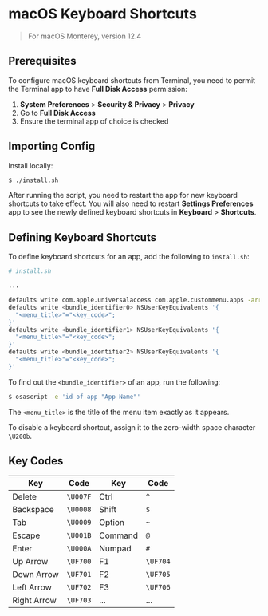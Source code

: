 # macOS Keyboard Shortcuts

> For macOS Monterey, version 12.4

## Prerequisites

To configure macOS keyboard shortcuts from Terminal, you need to permit the Terminal app to have **Full Disk Access** permission:

1. **System Preferences** > **Security & Privacy** > **Privacy**
2. Go to **Full Disk Access**
3. Ensure the terminal app of choice is checked

## Importing Config

Install locally:

```sh
$ ./install.sh
```

After running the script, you need to restart the app for new keyboard shortcuts to take effect. You will also need to restart **Settings Preferences** app to see the newly defined keyboard shortcuts in **Keyboard** > **Shortcuts**.

## Defining Keyboard Shortcuts

To define keyboard shortcuts for an app, add the following to `install.sh`:

```sh
# install.sh

...

defaults write com.apple.universalaccess com.apple.custommenu.apps -array "<bundle_identifier0>" "<bundle_identifier1>" "<bundle_identifier2>"
defaults write <bundle_identifier0> NSUserKeyEquivalents '{
  "<menu_title>"="<key_code>";
}'
defaults write <bundle_identifier1> NSUserKeyEquivalents '{
  "<menu_title>"="<key_code>";
}'
defaults write <bundle_identifier2> NSUserKeyEquivalents '{
  "<menu_title>"="<key_code>";
}'
```

To find out the `<bundle_identifier>` of an app, run the following:

```sh
$ osascript -e 'id of app "App Name"'
```

The `<menu_title>` is the title of the menu item exactly as it appears.

To disable a keyboard shortcut, assign it to the zero-width space character `\U200b`.

## Key Codes

|Key        |Code    |Key        |Code    |
|-----------|--------|-----------|--------|
|Delete     |`\U007F`|Ctrl       |`^`     |
|Backspace  |`\U0008`|Shift      |`$`     |
|Tab        |`\U0009`|Option     |`~`     |
|Escape     |`\U001B`|Command    |`@`     |
|Enter      |`\U000A`|Numpad     |`#`     |
|Up Arrow   |`\UF700`|F1         |`\UF704`|
|Down Arrow |`\UF701`|F2         |`\UF705`|
|Left Arrow |`\UF702`|F3         |`\UF706`|
|Right Arrow|`\UF703`|...        |...     |
